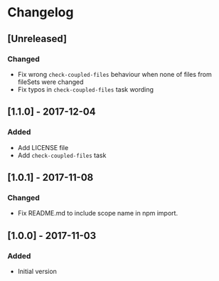 # Changelog

## [Unreleased]
### Changed
- Fix wrong `check-coupled-files` behaviour when none of files from fileSets were changed
- Fix typos in `check-coupled-files` task wording

## [1.1.0] - 2017-12-04
### Added
- Add LICENSE file
- Add `check-coupled-files` task

## [1.0.1] - 2017-11-08
### Changed
- Fix README.md to include scope name in npm import.

## [1.0.0] - 2017-11-03
### Added
- Initial version
